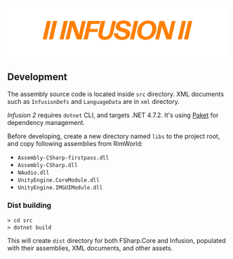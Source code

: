 ![INFUSION II](preview.png)

## Development

The assembly source code is located inside `src` directory.
XML documents such as `InfusionDefs` and `LanguageData` are in `xml` directory.

_Infusion 2_ requires `dotnet` CLI, and targets .NET 4.7.2. It's using [Paket](https://fsprojects.github.io/Paket/) for dependency management.

Before developing, create a new directory named `libs` to the project root, and copy following assemblies from RimWorld:
- `Assembly-CSharp-firstpass.dll`
- `Assembly-CSharp.dll`
- `NAudio.dll`
- `UnityEngine.CoreModule.dll`
- `UnityEngine.IMGUIModule.dll`

### Dist building
```
> cd src
> dotnet build
```

This will create `dist` directory for both FSharp.Core and Infusion, populated with their assemblies, XML documents, and other assets.
